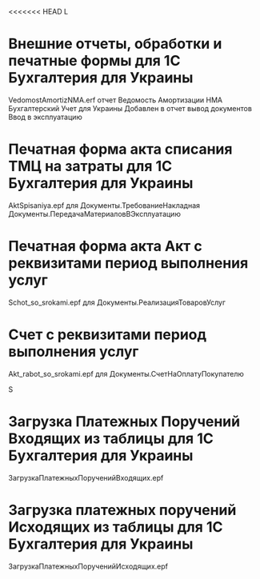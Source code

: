 <<<<<<< HEAD
L
# Внешние отчеты, обработки и печатные формы для 1С Бухгалтерия для Украины
VedomostAmortizNMA.erf
отчет Ведомость Амортизации НМА Бухгалтерский Учет для Украины
Добавлен в отчет вывод документов  Ввод в эксплуатацию

# Печатная форма акта списания ТМЦ на затраты для 1С Бухгалтерия для Украины
AktSpisaniya.epf
для
Документы.ТребованиеНакладная		
Документы.ПередачаМатериаловВЭксплуатацию		

# Печатная форма акта Акт с реквизитами период выполнения услуг 
Schot_so_srokami.epf
для
Документы.РеализацияТоваровУслуг

# Счет с реквизитами период выполнения услуг
Akt_rabot_so_srokami.epf
для
Документы.СчетНаОплатуПокупателю


S
# Загрузка Платежных Поручений Входящих из таблицы для 1С Бухгалтерия для Украины
ЗагрузкаПлатежныхПорученийВходящих.epf

# Загрузка платежных поручений Исходящих  из таблицы для 1С Бухгалтерия для Украины
ЗагрузкаПлатежныхПорученийИсходящих.epf